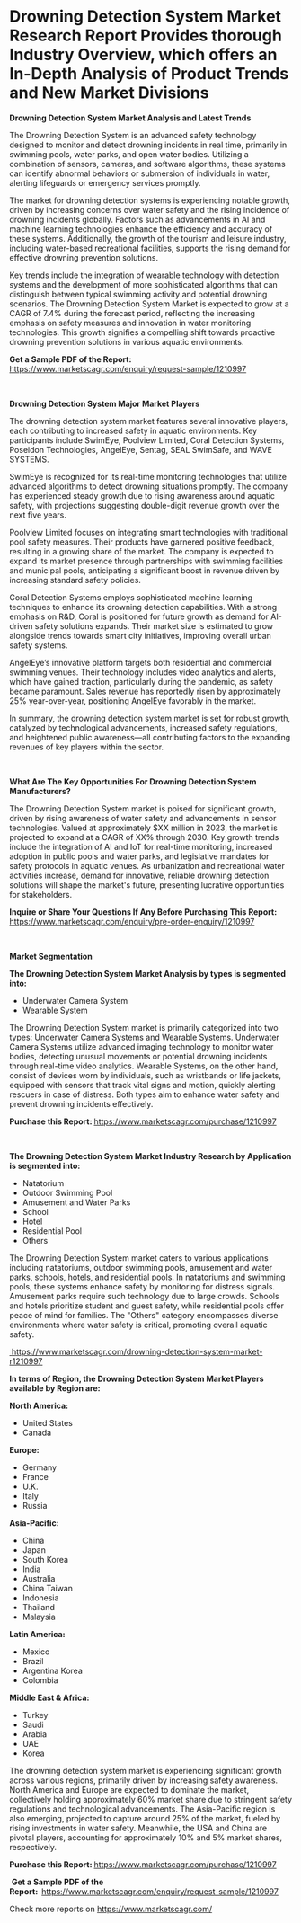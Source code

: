 <p><h1>Drowning Detection System Market Research Report Provides thorough Industry Overview, which offers an In-Depth Analysis of Product Trends and New Market Divisions</h1></p><p><strong>Drowning Detection System Market Analysis and Latest Trends</strong></p>
<p><p>The Drowning Detection System is an advanced safety technology designed to monitor and detect drowning incidents in real time, primarily in swimming pools, water parks, and open water bodies. Utilizing a combination of sensors, cameras, and software algorithms, these systems can identify abnormal behaviors or submersion of individuals in water, alerting lifeguards or emergency services promptly. </p><p>The market for drowning detection systems is experiencing notable growth, driven by increasing concerns over water safety and the rising incidence of drowning incidents globally. Factors such as advancements in AI and machine learning technologies enhance the efficiency and accuracy of these systems. Additionally, the growth of the tourism and leisure industry, including water-based recreational facilities, supports the rising demand for effective drowning prevention solutions.</p><p>Key trends include the integration of wearable technology with detection systems and the development of more sophisticated algorithms that can distinguish between typical swimming activity and potential drowning scenarios. The Drowning Detection System Market is expected to grow at a CAGR of 7.4% during the forecast period, reflecting the increasing emphasis on safety measures and innovation in water monitoring technologies. This growth signifies a compelling shift towards proactive drowning prevention solutions in various aquatic environments.</p></p>
<p><strong>Get a Sample PDF of the Report:&nbsp;</strong> <a href="https://www.marketscagr.com/enquiry/request-sample/1210997?utm_campaign=2476&utm_medium=2&utm_source=Github&utm_content=ia&utm_term=24032025&utm_id=drowning-detection-system">https://www.marketscagr.com/enquiry/request-sample/1210997</a></p>
<p>&nbsp;</p>
<p><strong>Drowning Detection System Major Market Players</strong></p>
<p><p>The drowning detection system market features several innovative players, each contributing to increased safety in aquatic environments. Key participants include SwimEye, Poolview Limited, Coral Detection Systems, Poseidon Technologies, AngelEye, Sentag, SEAL SwimSafe, and WAVE SYSTEMS.</p><p>SwimEye is recognized for its real-time monitoring technologies that utilize advanced algorithms to detect drowning situations promptly. The company has experienced steady growth due to rising awareness around aquatic safety, with projections suggesting double-digit revenue growth over the next five years.</p><p>Poolview Limited focuses on integrating smart technologies with traditional pool safety measures. Their products have garnered positive feedback, resulting in a growing share of the market. The company is expected to expand its market presence through partnerships with swimming facilities and municipal pools, anticipating a significant boost in revenue driven by increasing standard safety policies.</p><p>Coral Detection Systems employs sophisticated machine learning techniques to enhance its drowning detection capabilities. With a strong emphasis on R&D, Coral is positioned for future growth as demand for AI-driven safety solutions expands. Their market size is estimated to grow alongside trends towards smart city initiatives, improving overall urban safety systems.</p><p>AngelEye’s innovative platform targets both residential and commercial swimming venues. Their technology includes video analytics and alerts, which have gained traction, particularly during the pandemic, as safety became paramount. Sales revenue has reportedly risen by approximately 25% year-over-year, positioning AngelEye favorably in the market.</p><p>In summary, the drowning detection system market is set for robust growth, catalyzed by technological advancements, increased safety regulations, and heightened public awareness—all contributing factors to the expanding revenues of key players within the sector.</p></p>
<p>&nbsp;</p>
<p><strong>What Are The Key Opportunities For Drowning Detection System Manufacturers?</strong></p>
<p><p>The Drowning Detection System market is poised for significant growth, driven by rising awareness of water safety and advancements in sensor technologies. Valued at approximately $XX million in 2023, the market is projected to expand at a CAGR of XX% through 2030. Key growth trends include the integration of AI and IoT for real-time monitoring, increased adoption in public pools and water parks, and legislative mandates for safety protocols in aquatic venues. As urbanization and recreational water activities increase, demand for innovative, reliable drowning detection solutions will shape the market's future, presenting lucrative opportunities for stakeholders.</p></p>
<p><strong>Inquire or Share Your Questions If Any Before Purchasing This Report:</strong> <a href="https://www.marketscagr.com/enquiry/pre-order-enquiry/1210997?utm_campaign=2476&utm_medium=2&utm_source=Github&utm_content=ia&utm_term=24032025&utm_id=drowning-detection-system">https://www.marketscagr.com/enquiry/pre-order-enquiry/1210997</a></p>
<p>&nbsp;</p>
<p><strong>Market Segmentation</strong></p>
<p><strong>The Drowning Detection System Market Analysis by types is segmented into:</strong></p>
<p><ul><li>Underwater Camera System</li><li>Wearable System</li></ul></p>
<p><p>The Drowning Detection System market is primarily categorized into two types: Underwater Camera Systems and Wearable Systems. Underwater Camera Systems utilize advanced imaging technology to monitor water bodies, detecting unusual movements or potential drowning incidents through real-time video analytics. Wearable Systems, on the other hand, consist of devices worn by individuals, such as wristbands or life jackets, equipped with sensors that track vital signs and motion, quickly alerting rescuers in case of distress. Both types aim to enhance water safety and prevent drowning incidents effectively.</p></p>
<p><strong>Purchase this Report:&nbsp;</strong><a href="https://www.marketscagr.com/purchase/1210997?utm_campaign=2476&utm_medium=2&utm_source=Github&utm_content=ia&utm_term=24032025&utm_id=drowning-detection-system">https://www.marketscagr.com/purchase/1210997</a></p>
<p>&nbsp;</p>
<p><strong>The Drowning Detection System Market Industry Research by Application is segmented into:</strong></p>
<p><ul><li>Natatorium</li><li>Outdoor Swimming Pool</li><li>Amusement and Water Parks</li><li>School</li><li>Hotel</li><li>Residential Pool</li><li>Others</li></ul></p>
<p><p>The Drowning Detection System market caters to various applications including natatoriums, outdoor swimming pools, amusement and water parks, schools, hotels, and residential pools. In natatoriums and swimming pools, these systems enhance safety by monitoring for distress signals. Amusement parks require such technology due to large crowds. Schools and hotels prioritize student and guest safety, while residential pools offer peace of mind for families. The "Others" category encompasses diverse environments where water safety is critical, promoting overall aquatic safety.</p></p>
<p><a href="https://www.marketscagr.com/drowning-detection-system-market-r1210997?utm_campaign=2476&utm_medium=2&utm_source=Github&utm_content=ia&utm_term=24032025&utm_id=drowning-detection-system">&nbsp;https://www.marketscagr.com/drowning-detection-system-market-r1210997</a></p>
<p><strong>In terms of Region, the Drowning Detection System Market Players available by Region are:</strong></p>
<p>
    <p> <strong> North America: </strong>
        <ul>
            <li>United States</li>
            <li>Canada</li>
        </ul>
        </p> 
    <p> <strong> Europe: </strong>
        <ul>
            <li>Germany</li>
            <li>France</li>
            <li>U.K.</li>
            <li>Italy</li>
            <li>Russia</li>
        </ul>
        </p> 
    <p> <strong> Asia-Pacific: </strong>
        <ul>
            <li>China</li>
            <li>Japan</li>
            <li>South Korea</li>
            <li>India</li>
            <li>Australia</li>
            <li>China Taiwan</li>
            <li>Indonesia</li>
            <li>Thailand</li>
            <li>Malaysia</li>
        </ul>
        </p> 
    <p> <strong> Latin America: </strong>
        <ul>
            <li>Mexico</li>
            <li>Brazil</li>
            <li>Argentina Korea</li>
            <li>Colombia</li>
        </ul>
        </p> 
    <p> <strong> Middle East & Africa: </strong>
        <ul>
            <li>Turkey</li>
            <li>Saudi</li>
            <li>Arabia</li>
            <li>UAE</li>
            <li>Korea</li>
        </ul>
    </p>
    </p>
<p><p>The drowning detection system market is experiencing significant growth across various regions, primarily driven by increasing safety awareness. North America and Europe are expected to dominate the market, collectively holding approximately 60% market share due to stringent safety regulations and technological advancements. The Asia-Pacific region is also emerging, projected to capture around 25% of the market, fueled by rising investments in water safety. Meanwhile, the USA and China are pivotal players, accounting for approximately 10% and 5% market shares, respectively.</p></p>
<p><strong>Purchase this Report: </strong><a href="https://www.marketscagr.com/purchase/1210997?utm_campaign=2476&utm_medium=2&utm_source=Github&utm_content=ia&utm_term=24032025&utm_id=drowning-detection-system">https://www.marketscagr.com/purchase/1210997</a></p>
<p>&nbsp;<strong>Get a Sample PDF of the Report:&nbsp;&nbsp;</strong><a href="https://www.marketscagr.com/enquiry/request-sample/1210997?utm_campaign=2476&utm_medium=2&utm_source=Github&utm_content=ia&utm_term=24032025&utm_id=drowning-detection-system">https://www.marketscagr.com/enquiry/request-sample/1210997</a></p>
<p><strong></strong></p>
<p>Check more reports on <a href="https://www.marketscagr.com/?utm_campaign=2476&utm_medium=2&utm_source=Github&utm_content=ia&utm_term=24032025&utm_id=drowning-detection-system">https://www.marketscagr.com/</a></p>